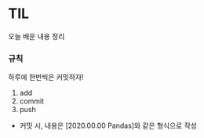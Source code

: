 # TIL
오늘 배운 내용 정리

### 규칙
하루에 한번씩은 커밋하자!

1. add
2. commit
3. push

* 커밋 시, 내용은 [2020.00.00 Pandas]와 같은 형식으로 작성
